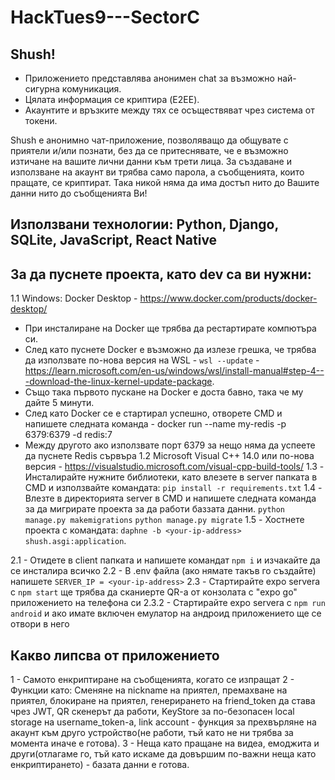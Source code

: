# HackTues9---SectorC

## Shush!
 - Приложението представлява анонимен chat за възможно най-сигурна комуникация. 
 - Цялата информация се криптира (E2EE).
 - Акаунтите и връзките между тях се осъществяват чрез система от токени.
  
 Shush e анонимно чат-приложение, позволяващо да общувате с приятели и/или познати, без да се притеснявате, че е възможно изтичане на вашите лични данни към трети лица. За създаване и използване на акаунт ви трябва само парола, а съобщенията, които пращате, се криптират. Така никой няма да има достъп нито до Вашите данни нито до съобщенията Ви!
  
## Използвани технологии: Python, Django, SQLite, JavaScript, React Native

## За да пуснете проекта, като dev са ви нужни:
1.1 Windows: Docker Desktop - https://www.docker.com/products/docker-desktop/
 - При инсталиране на Docker ще трябва да рестартирате компютъра си.
 - След като пуснете Docker  е възможно да излезе грешка, че трябва да използвате по-нова версия на WSL - `wsl --update` - https://learn.microsoft.com/en-us/windows/wsl/install-manual#step-4---download-the-linux-kernel-update-package.
 - Също така първото пускане на Docker е доста бавно, така че му дайте 5 минути.
 - След като Docker се е стартирал успешно, отворете CMD и напишете следната команда - docker run --name my-redis -p 6379:6379 -d redis:7
 - Между другото ако използвате порт 6379 за нещо няма да успеете да пуснете Redis сървъра
1.2 Microsoft Visual C++ 14.0 или по-нова версия - https://visualstudio.microsoft.com/visual-cpp-build-tools/
1.3 - Инсталирайте нужните библиотеки, като влезете в server папката в CMD и използвайте командата: `pip install -r requirements.txt`
1.4 - Влезте в директорията server в CMD и напишете следната команда за да мигрирате проекта за да работи баззата данни. 
    `python manage.py makemigrations`
    `python manage.py migrate`
1.5 - Хостнете проекта с командата: `daphne -b <your-ip-address> shush.asgi:application`.

2.1 - Отидете в client папката и напишете командат `npm i` и изчакайте да се инсталира всичко
2.2 - В .env файла (ако нямате такъв го създайте) напишете `SERVER_IP = <your-ip-address>`
2.3 - Стартирайте expo servera с `npm start` ще трябва да сканиерте QR-а от конзолата с "expo go" приложението на телефона си
2.3.2 - Стартирайте expo servera с `npm run android` и ако имате включен емулатор на андроид приложението ще се отвори в него

## Какво липсва от приложението
1 - Самото енкриптиране на съобщенията, когато се изпращат
2 - Функции като: Сменяне на nickname на приятел, премахване на приятел, блокиране на приятел, генерирането на friend_token да става чрез JWT, QR скенерът да работи, KeyStore за по-безопасен local storage на username_token-a, link account - функция за прехвърляне на акаунт към друго устройство(не работи, тъй като не ни трябва за момента иначе е готова).
3 - Неща като пращане на видеа, емоджита и други(отлагаме го, тъй като искаме да довършим по-важни неща като енкриптирането) - базата данни е готова.
